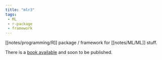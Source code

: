 ```yaml
---
title: "mlr3"
tags:
 - ML
 - r-package
 - framework
---
```


[[notes/programming/R]] package / framework for [[notes/ML/ML]] stuff.

There is a [book available][mlr3book] and soon to be published.

[mlr3book]: https://mlr3book.mlr-org.com/